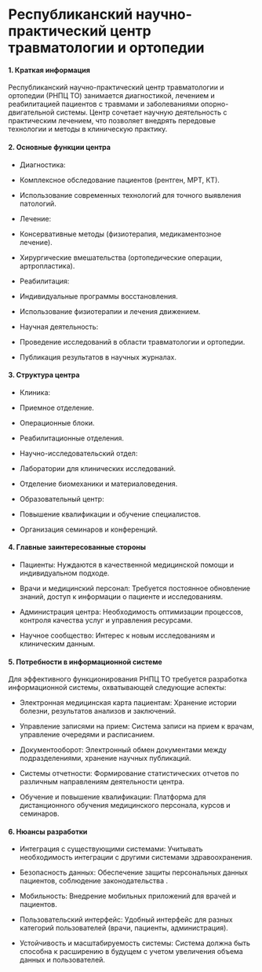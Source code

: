 # Республиканский научно-практический центр травматологии и ортопедии

#### 1. Краткая информация
Республиканский научно-практический центр травматологии и ортопедии (РНПЦ ТО) занимается диагностикой, лечением и реабилитацией пациентов с травмами и заболеваниями опорно-двигательной системы. Центр сочетает научную деятельность с практическим лечением, что позволяет внедрять передовые технологии и методы в клиническую практику.

#### 2. Основные функции центра
- Диагностика:
 - Комплексное обследование пациентов (рентген, МРТ, КТ).
 - Использование современных технологий для точного выявления патологий.

- Лечение:
 - Консервативные методы (физиотерапия, медикаментозное лечение).
 - Хирургические вмешательства (ортопедические операции, артропластика).

- Реабилитация:
 - Индивидуальные программы восстановления.
 - Использование физиотерапии и лечения движением.

- Научная деятельность:
 - Проведение исследований в области травматологии и ортопедии.
 - Публикация результатов в научных журналах.

#### 3. Структура центра
- Клиника:
 - Приемное отделение.
 - Операционные блоки.
 - Реабилитационные отделения.

- Научно-исследовательский отдел:
 - Лаборатории для клинических исследований.
 - Отделение биомеханики и материаловедения.

- Образовательный центр:
 - Повышение квалификации и обучение специалистов.
 - Организация семинаров и конференций.

#### 4. Главные заинтересованные стороны
- Пациенты:
   Нуждаются в качественной медицинской помощи и индивидуальном подходе.

- Врачи и медицинский персонал:
   Требуется постоянное обновление знаний, доступ к информации о пациенте и исследованиям.

- Администрация центра:
   Необходимость оптимизации процессов, контроля качества услуг и управления ресурсами.

- Научное сообщество:
   Интерес к новым исследованиям и клиническим данным.

#### 5. Потребности в информационной системе
Для эффективного функционирования РНПЦ ТО требуется разработка информационной системы, охватывающей следующие аспекты:

- Электронная медицинская карта пациентам:
   Хранение истории болезни, результатов анализов и заключений.
 
- Управление записями на прием:
   Система записи на прием к врачам, управление очередями и расписанием.

- Документооборот:
   Электронный обмен документами между подразделениями, хранение научных публикаций.

- Системы отчетности:
   Формирование статистических отчетов по различным направлениям деятельности центра.

- Обучение и повышение квалификации:
   Платформа для дистанционного обучения медицинского персонала, курсов и семинаров.

#### 6. Нюансы разработки
- Интеграция с существующими системами:
   Учитывать необходимость интеграции с другими системами здравоохранения.

- Безопасность данных:
   Обеспечение защиты персональных данных пациентов, соблюдение законодательства .

- Мобильность:
   Внедрение мобильных приложений для врачей и пациентов.

- Пользовательский интерфейс:
   Удобный интерфейс для разных категорий пользователей (врачи, пациенты, администрация).

- Устойчивость и масштабируемость системы:
   Система должна быть способна к расширению в будущем с учетом увеличения объема данных и пользователей.
